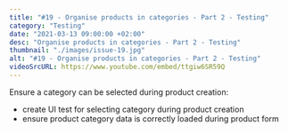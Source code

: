 ```yaml
---
title: "#19 - Organise products in categories - Part 2 - Testing"
category: "Testing"
date: "2021-03-13 09:00:00 +02:00"
desc: "Organise products in categories - Part 2 - Testing"
thumbnail: "./images/issue-19.jpg"
alt: "#19 - Organise products in categories - Part 2 - Testing"
videoSrcURL: https://www.youtube.com/embed/ttgiw6SR59Q
---
```


Ensure a category can be selected during product creation:

* create UI test for selecting category during product creation
* ensure product category data is correctly loaded during product form